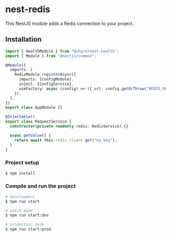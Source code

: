 # nest-redis

This NestJS module adds a Redis connection to your project.

## Installation

```typescript
import { HealthModule } from "@chqrd/nest-health";
import { Module } from "@nestjs/common";

@Module({
  imports: [
    RedisModule.registerAsync({
      imports: [ConfigModule],
      inject: [ConfigService],
      useFactory: async (config) => ({ url: config.getOrThrow("REDIS_URL", "redis://localhost:6379") }),
    }),
  ],
})
export class AppModule {}
```

```typescript
@Injectable()
export class RequestService {
  constructor(private readonly redis: RedisService) {}

  async getValue() {
    return await this.redis.client.get("my_key");
  }
}
```

### Project setup

```bash
$ npm install
```

### Compile and run the project

```bash
# development
$ npm run start

# watch mode
$ npm run start:dev

# production mode
$ npm run start:prod
```
